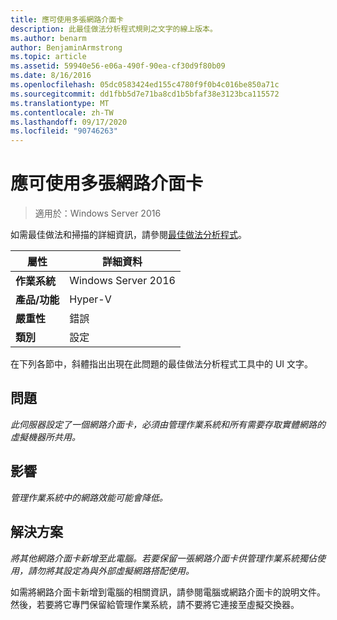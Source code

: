 ```yaml
---
title: 應可使用多張網路介面卡
description: 此最佳做法分析程式規則之文字的線上版本。
ms.author: benarm
author: BenjaminArmstrong
ms.topic: article
ms.assetid: 59940e56-e06a-490f-90ea-cf30d9f80b09
ms.date: 8/16/2016
ms.openlocfilehash: 05dc0583424ed155c4780f9f0b4c016be850a71c
ms.sourcegitcommit: dd1fbb5d7e71ba8cd1b5bfaf38e3123bca115572
ms.translationtype: MT
ms.contentlocale: zh-TW
ms.lasthandoff: 09/17/2020
ms.locfileid: "90746263"
---
```

# <a name="more-than-one-network-adapter-should-be-available"></a>應可使用多張網路介面卡

>適用於：Windows Server 2016

如需最佳做法和掃描的詳細資訊，請參閱[最佳做法分析程式](https://go.microsoft.com/fwlink/?LinkId=122786)。

|屬性|詳細資料|
|-|-|
|**作業系統**|Windows Server 2016|
|**產品/功能**|Hyper-V|
|**嚴重性**|錯誤|
|**類別**|設定|

在下列各節中，斜體指出出現在此問題的最佳做法分析程式工具中的 UI 文字。

## <a name="issue"></a>問題

*此伺服器設定了一個網路介面卡，必須由管理作業系統和所有需要存取實體網路的虛擬機器所共用。*

## <a name="impact"></a>影響

*管理作業系統中的網路效能可能會降低。*

## <a name="resolution"></a>解決方案

*將其他網路介面卡新增至此電腦。若要保留一張網路介面卡供管理作業系統獨佔使用，請勿將其設定為與外部虛擬網路搭配使用。*

如需將網路介面卡新增到電腦的相關資訊，請參閱電腦或網路介面卡的說明文件。 然後，若要將它專門保留給管理作業系統，請不要將它連接至虛擬交換器。



